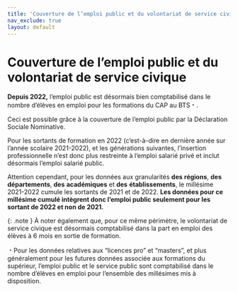 ```yaml
---
title: 'Couverture de l’emploi public et du volontariat de service civique'
nav_exclude: true
layout: default
---
```


# Couverture de l’emploi public et du volontariat de service civique

**Depuis 2022,** l’emploi public est désormais bien comptabilisé dans le nombre d’élèves en emploi pour les formations du CAP au BTS﹡.

Ceci est possible grâce à la couverture de l’emploi public par la Déclaration Sociale Nominative.

Pour les sortants de formation en 2022 (c’est-à-dire en dernière année sur l’année scolaire 2021-2022), et les générations suivantes, l’insertion professionnelle n’est donc plus restreinte à l’emploi salarié privé et inclut désormais l’emploi salarié public.

Attention cependant, pour les données aux granularités **des** **régions**, **des départements**, **des** **académiques** et **des** **établissements**, le millésime 2021-2022 cumule les sortants de 2021 et de 2022. **Les données pour ce millésime cumulé intègrent donc l’emploi public seulement pour les sortant de 2022 et non de 2021.**

{: .note }
À noter également que, pour ce même périmètre, le volontariat de service civique est désormais comptabilisé dans la part en emploi des élèves à 6 mois en sortie de formation.

﹡Pour les données relatives aux “licences pro” et “masters”, et plus généralement pour les futures données associée aux formations du supérieur, l’emploi public et le service public sont comptabilisé dans le nombre d’élèves en emploi pour l’ensemble des millésimes mis à disposition.